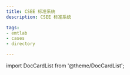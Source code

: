 ```yaml
---
title: CSEE 标准系统
description: CSEE 标准系统

tags:
- emtlab
- cases
- directory

---
```


import DocCardList from '@theme/DocCardList';

<DocCardList />